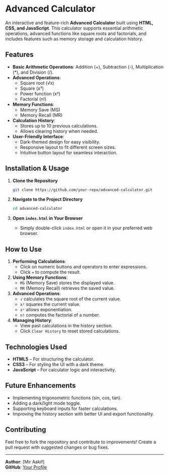# Advanced Calculator

An interactive and feature-rich **Advanced Calculator** built using **HTML, CSS, and JavaScript**. This calculator supports essential arithmetic operations, advanced functions like square roots and factorials, and includes features such as memory storage and calculation history.

## Features

- **Basic Arithmetic Operations**: Addition (+), Subtraction (-), Multiplication (*), and Division (/).
- **Advanced Operations**:
  - Square root (√x)
  - Square (x²)
  - Power function (xʸ)
  - Factorial (n!)
- **Memory Functions**:
  - Memory Save (MS)
  - Memory Recall (MR)
- **Calculation History**:
  - Stores up to 10 previous calculations.
  - Allows clearing history when needed.
- **User-Friendly Interface**:
  - Dark-themed design for easy visibility.
  - Responsive layout to fit different screen sizes.
  - Intuitive button layout for seamless interaction.

## Installation & Usage

1. **Clone the Repository**
   ```sh
   git clone https://github.com/your-repo/advanced-calculator.git
   ```

2. **Navigate to the Project Directory**
   ```sh
   cd advanced-calculator
   ```

3. **Open `index.html` in Your Browser**
   - Simply double-click `index.html` or open it in your preferred web browser.

## How to Use

1. **Performing Calculations**:
   - Click on numeric buttons and operators to enter expressions.
   - Click `=` to compute the result.
2. **Using Memory Functions**:
   - `MS` (Memory Save) stores the displayed value.
   - `MR` (Memory Recall) retrieves the saved value.
3. **Advanced Operations**:
   - `√` calculates the square root of the current value.
   - `x²` squares the current value.
   - `xʸ` allows exponentiation.
   - `n!` computes the factorial of a number.
4. **Managing History**:
   - View past calculations in the history section.
   - Click `Clear History` to reset stored calculations.

## Technologies Used
- **HTML5** – For structuring the calculator.
- **CSS3** – For styling the UI with a dark theme.
- **JavaScript** – For calculator logic and interactivity.

## Future Enhancements
- Implementing trigonometric functions (sin, cos, tan).
- Adding a dark/light mode toggle.
- Supporting keyboard inputs for faster calculations.
- Improving the history section with better UI and export functionality.

## Contributing
Feel free to fork the repository and contribute to improvements! Create a pull request with suggested changes or bug fixes.

---
**Author**: [Mir Aakif]  
**GitHub**: [Your Profile](https://github.com/meer-aakif-33)


